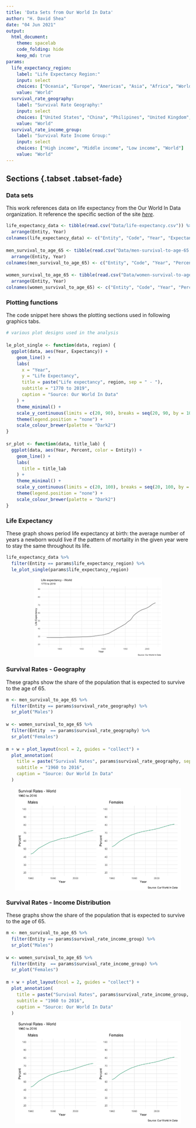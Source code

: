 ```yaml
---
title: 'Data Sets from Our World In Data'
author: "H. David Shea"
date: "04 Jun 2021"
output:
  html_document:
    theme: spacelab
    code_folding: hide
    keep_md: true
params:
  life_expectancy_region:
    label: "Life Expectancy Region:"
    input: select
    choices: ["Oceania", "Europe", "Americas", "Asia", "Africa", "World"]
    value: "World"
  survival_rate_geography:
    label: "Survival Rate Geography:"
    input: select
    choices: ["United States", "China", "Philipines", "United Kingdom", "European Union", "India", "World"]
    value: "World"
  survival_rate_income_group:
    label: "Survival Rate Income Group:"
    input: select
    choices: ["High income", "Middle income", "Low income", "World"]
    value: "World"
---
```





## Sections {.tabset .tabset-fade}

### Data sets

This work references data on life expectancy from the Our World In Data organization.  It reference the specific section of the site [_here_](https://ourworldindata.org/life-expectancy).


```r
life_expectancy_data <- tibble(read.csv("Data/life-expectancy.csv")) %>%
  arrange(Entity, Year)
colnames(life_expectancy_data) <- c("Entity", "Code", "Year", "Expectancy")

men_survival_to_age_65 <- tibble(read.csv("Data/men-survival-to-age-65.csv")) %>%
  arrange(Entity, Year)
colnames(men_survival_to_age_65) <- c("Entity", "Code", "Year", "Percent")

women_survival_to_age_65 <- tibble(read.csv("Data/women-survival-to-age-65.csv")) %>%
  arrange(Entity, Year)
colnames(women_survival_to_age_65) <- c("Entity", "Code", "Year", "Percent")
```

### Plotting functions

The code snippet here shows the plotting sections used in following graphics tabs.


```r
# various plot designs used in the analysis

le_plot_single <- function(data, region) {
  ggplot(data, aes(Year, Expectancy)) +
    geom_line() +
    labs(
      x = "Year", 
      y = "Life Expectancy",
      title = paste("Life expectancy", region, sep = " - "),
      subtitle = "1770 to 2019",
      caption = "Source: Our World In Data"
    ) +
    theme_minimal() +
    scale_y_continuous(limits = c(20, 90), breaks = seq(20, 90, by = 10)) + 
    theme(legend.position = "none") +
    scale_colour_brewer(palette = "Dark2")
}

sr_plot <- function(data, title_lab) {
  ggplot(data, aes(Year, Percent, color = Entity)) +
    geom_line() +
    labs(
      title = title_lab
    ) +
    theme_minimal() +
    scale_y_continuous(limits = c(20, 100), breaks = seq(20, 100, by = 10)) +
    theme(legend.position = "none") +
    scale_colour_brewer(palette = "Dark2")
}
```


### Life Expectancy

These graph shows period life expectancy at birth:  the average number of years a newborn would live if the pattern of mortality in the given year were to stay the same throughout its life.


```r
life_expectancy_data %>%
  filter(Entity == params$life_expectancy_region) %>%
  le_plot_single(params$life_expectancy_region)
```

<img src="life-expectancy-selectable_files/figure-html/life_expectancy_plot-1.png" width="70%" style="display: block; margin: auto;" />

### Survival Rates - Geography

These graphs show the share of the population that is expected to survive to the age of 65.


```r
m <- men_survival_to_age_65 %>%
  filter(Entity == params$survival_rate_geography) %>%
  sr_plot("Males")

w <- women_survival_to_age_65 %>%
  filter(Entity  == params$survival_rate_geography) %>%
  sr_plot("Females")

m + w + plot_layout(ncol = 2, guides = "collect") + 
  plot_annotation(
    title = paste("Survival Rates", params$survival_rate_geography, sep = " - "),
    subtitle = "1960 to 2016",
    caption = "Source: Our World In Data"
  )
```

<img src="life-expectancy-selectable_files/figure-html/survival_rate_geography-1.png" width="90%" style="display: block; margin: auto;" />

### Survival Rates - Income Distribution

These graphs show the share of the population that is expected to survive to the age of 65.


```r
m <- men_survival_to_age_65 %>%
  filter(Entity == params$survival_rate_income_group) %>%
  sr_plot("Males")

w <- women_survival_to_age_65 %>%
  filter(Entity  == params$survival_rate_income_group) %>%
  sr_plot("Females")

m + w + plot_layout(ncol = 2, guides = "collect") + 
  plot_annotation(
    title = paste("Survival Rates", params$survival_rate_income_group, sep = " - "),
    subtitle = "1960 to 2016",
    caption = "Source: Our World In Data"
  )
```

<img src="life-expectancy-selectable_files/figure-html/survival_rate_income-1.png" width="90%" style="display: block; margin: auto;" />
